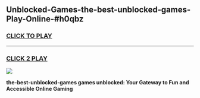 
## Unblocked-Games-the-best-unblocked-games-Play-Online-#h0qbz
<h3>
<a href="https://premium.freeplayer.one?title=the-best-unblocked-games&ref=27F">CLICK TO PLAY</a></h3>
<hr>

<h3>
<a href="https://premium.freeplayer.one?title=the-best-unblocked-games&ref=27F">CLICK 2 PLAY</a>
  
</h3>

<a href="https://premium.freeplayer.one?title=the-best-unblocked-games&ref=27F"><img src="https://clearcache.store/games.png"></a>


**the-best-unblocked-games games unblocked: Your Gateway to Fun and Accessible Online Gaming**
